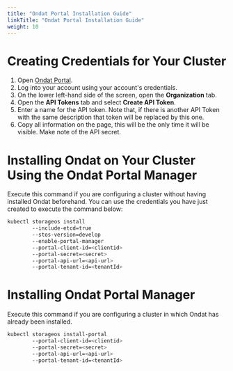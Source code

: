 ```yaml
---
title: "Ondat Portal Installation Guide"
linkTitle: "Ondat Portal Installation Guide"
weight: 10
---
```


# Creating Credentials for Your Cluster

1. Open [Ondat Portal](https://portal.ondat.io/dashboard).
2. Log into your account using your account's credentials.
3. On the lower left-hand side of the screen, open the __Organization__ tab.
4. Open the __API Tokens__ tab and select __Create API Token__.
5. Enter a name for the API token. Note that, if there is another API Token with the same description that token will be replaced by this one.
6. Copy all information on the page, this will be the only time it will be visible. Make note of the API secret.

# Installing Ondat on Your Cluster Using the Ondat Portal Manager

Execute this command if you are configuring a cluster without having installed Ondat beforehand. You can use the credentials you have just created to execute the command below:
```bash
kubectl storageos install 
        --include-etcd=true 
        --stos-version=develop 
        --enable-portal-manager 
        --portal-client-id=<clientid> 
        --portal-secret=<secret> 
        --portal-api-url=<api-url> 
        --portal-tenant-id=<tenantId>
```

# Installing Ondat Portal Manager

Execute this command if you are configuring a cluster in which Ondat has already been installed.

```bash
kubectl storageos install-portal 
        --portal-client-id=<clientid> 
        --portal-secret=<secret> 
        --portal-api-url=<api-url> 
        --portal-tenant-id=<tenantId>
```
